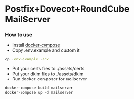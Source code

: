 # Postfix+Dovecot+RoundCube MailServer
### How to use
* Install [docker-compose](https://docs.docker.com/compose/install/)
* Copy .env.example and custom it
```js
cp .env.example .env
```
* Put your certs files to ./assets/certs
* Put your dkim files to ./assets/dkim
* Run docker-composer for mailserver
```js
docker-compose build mailserver
docker-compose up -d mailserver
```